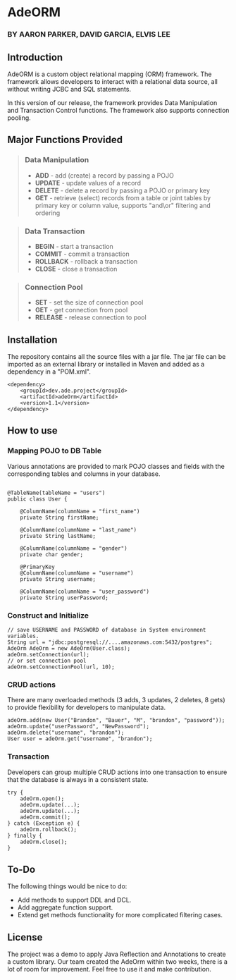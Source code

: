 # AdeORM
### BY AARON PARKER, DAVID GARCIA, ELVIS LEE

## Introduction

AdeORM is a custom object relational mapping (ORM) framework. The framework allows developers to interact with 
a relational data source, all without writing JCBC and SQL statements.

In this version of our release, the framework provides Data Manipulation and Transaction Control functions.
The framework also supports connection pooling.

## Major Functions Provided

> ### Data Manipulation
> * **ADD** - add (create) a record by passing a POJO
> * **UPDATE** - update values of a record
> * **DELETE** - delete a record by passing a POJO or primary key
> * **GET** - retrieve (select) records from a table or joint tables by primary key or column value, supports "and\or" filtering and ordering

> ### Data Transaction
> * **BEGIN** - start a transaction
> * **COMMIT** - commit a transaction
> * **ROLLBACK** - rollback a transaction
> * **CLOSE** - close a transaction

> ### Connection Pool
> * **SET** - set the size of connection pool
> * **GET** - get connection from pool
> * **RELEASE** - release connection to pool

## Installation

The repository contains all the source files with a jar file. The jar file can be imported as an external library or installed in Maven and added as a dependency in a "POM.xml".
```
<dependency>
    <groupId>dev.ade.project</groupId>
    <artifactId>adeOrm</artifactId>
    <version>1.1</version>
</dependency>
```
## How to use
### Mapping POJO to DB Table
Various annotations are provided to mark POJO classes and fields with the corresponding tables and columns in your database.
~~~

@TableName(tableName = "users")
public class User {

    @ColumnName(columnName = "first_name")
    private String firstName;

    @ColumnName(columnName = "last_name")
    private String lastName;

    @ColumnName(columnName = "gender")
    private char gender;

    @PrimaryKey
    @ColumnName(columnName = "username")
    private String username;

    @ColumnName(columnName = "user_password")
    private String userPassword;
~~~

### Construct and Initialize
~~~
// save USERNAME and PASSWORD of database in System environment variables.
String url = "jdbc:postgresql://....amazonaws.com:5432/postgres";
AdeOrm AdeOrm = new AdeOrm(User.class);
adeOrm.setConnection(url);
// or set connection pool
adeOrm.setConnectionPool(url, 10);
~~~

### CRUD actions
There are many overloaded methods (3 adds, 3 updates, 2 deletes, 8 gets) to provide flexibility for developers to manipulate data.
~~~
adeOrm.add(new User("Brandon", "Bauer", "M", "brandon", "password"));
adeOrm.update("userPassword", "NewPassword");
adeOrm.delete("username", "brandon");
User user = adeOrm.get("username", "brandon");
~~~

### Transaction
Developers can group multiple CRUD actions into one transaction to ensure that the database is always in a consistent
state.
~~~
try {
    adeOrm.open();
    adeOrm.update(...);
    adeOrm.update(...);
    adeOrm.commit();
} catch (Exception e) {
    adeOrm.rollback();
} finally {
    adeOrm.close();
}
~~~

## To-Do

The following things would be nice to do:
* Add methods to support DDL and DCL.
* Add aggregate function support.
* Extend get methods functionality for more complicated filtering cases.

## License

The project was a demo to apply Java Reflection and Annotations to create a custom library. Our team created the AdeOrm within two weeks, there is a lot of room for improvement. 
Feel free to use it and make contribution.